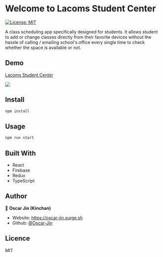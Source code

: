 # Welcome to Lacoms Student Center
[![License: MIT](https://img.shields.io/badge/License-MIT-yellow.svg)](#)

A class scheduling app specifically designed for students. It allows student to add or change classes directly from their favorite devices without the hassle of calling / emailing school's office every single time to check whether the space is available or not. 

## Demo

[Lacoms Student Center](https://preview-student-center.surge.sh)

<img src="https://oscar-jin.surge.sh/static/718e3a1b5d87eda927e6fbbe376a618a/5707d/student-center-3.png">

## Install

```sh
npm install
```

## Usage

```sh
npm run start
```

## Built With

- React 
- Firebase 
- Redux
- TypeScript

## Author

👤 **Oscar Jin (Kinchan)**

* Website: https://oscar-jin.surge.sh
* Github: [@Oscar-Jin](https://github.com/Oscar-Jin)

## Licence 

MIT
